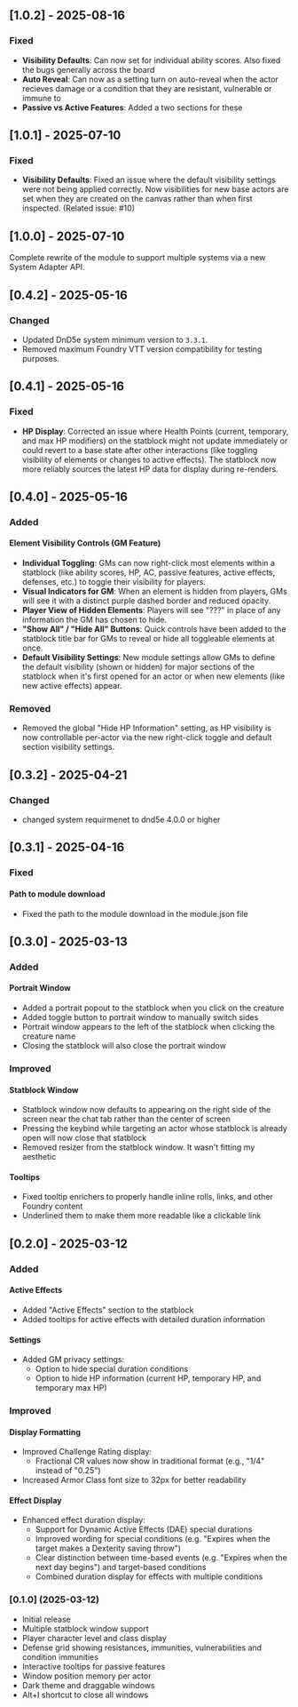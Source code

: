## [1.0.2] - 2025-08-16
### Fixed
- **Visibility Defaults**: Can now set for individual ability scores. Also fixed the bugs generally across the board
- **Auto Reveal**: Can now as a setting turn on auto-reveal when the actor recieves damage or a condition that they are resistant, vulnerable or immune to
- **Passive vs Active Features**: Added a two sections for these

## [1.0.1] - 2025-07-10
### Fixed
- **Visibility Defaults**: Fixed an issue where the default visibility settings were not being applied correctly. Now visibilities for new base actors are set when they are created on the canvas rather than when first inspected. (Related issue: #10)



## [1.0.0] - 2025-07-10
Complete rewrite of the module to support multiple systems via a new System Adapter API.

## [0.4.2] - 2025-05-16

### Changed
- Updated DnD5e system minimum version to `3.3.1`.
- Removed maximum Foundry VTT version compatibility for testing purposes.

## [0.4.1] - 2025-05-16

### Fixed
- **HP Display**: Corrected an issue where Health Points (current, temporary, and max HP modifiers) on the statblock might not update immediately or could revert to a base state after other interactions (like toggling visibility of elements or changes to active effects). The statblock now more reliably sources the latest HP data for display during re-renders.

## [0.4.0] - 2025-05-16

### Added
#### Element Visibility Controls (GM Feature)
- **Individual Toggling**: GMs can now right-click most elements within a statblock (like ability scores, HP, AC, passive features, active effects, defenses, etc.) to toggle their visibility for players.
- **Visual Indicators for GM**: When an element is hidden from players, GMs will see it with a distinct purple dashed border and reduced opacity.
- **Player View of Hidden Elements**: Players will see "???" in place of any information the GM has chosen to hide.
- **"Show All" / "Hide All" Buttons**: Quick controls have been added to the statblock title bar for GMs to reveal or hide all toggleable elements at once.
- **Default Visibility Settings**: New module settings allow GMs to define the default visibility (shown or hidden) for major sections of the statblock when it's first opened for an actor or when new elements (like new active effects) appear.

### Removed
- Removed the global "Hide HP Information" setting, as HP visibility is now controllable per-actor via the new right-click toggle and default section visibility settings.

## [0.3.2] - 2025-04-21

### Changed
- changed system requirmenet to dnd5e 4.0.0 or higher

## [0.3.1] - 2025-04-16

### Fixed
#### Path to module download
- Fixed the path to the module download in the module.json file

## [0.3.0] - 2025-03-13

### Added
#### Portrait Window
- Added a portrait popout to the statblock when you click on the creature
- Added toggle button to portrait window to manually switch sides
- Portrait window appears to the left of the statblock when clicking the creature name
- Closing the statblock will also close the portrait window

### Improved
#### Statblock Window
- Statblock window now defaults to appearing on the right side of the screen near the chat tab rather than the center of screen
- Pressing the keybind while targeting an actor whose statblock is already open will now close that statblock
- Removed resizer from the statblock window. It wasn't fitting my aesthetic

#### Tooltips
- Fixed tooltip enrichers to properly handle inline rolls, links, and other Foundry content
- Underlined them to make them more readable like a clickable link

## [0.2.0] - 2025-03-12

### Added
#### Active Effects
- Added "Active Effects" section to the statblock
- Added tooltips for active effects with detailed duration information

#### Settings
- Added GM privacy settings:
  - Option to hide special duration conditions
  - Option to hide HP information (current HP, temporary HP, and temporary max HP)

### Improved
#### Display Formatting
- Improved Challenge Rating display:
  - Fractional CR values now show in traditional format (e.g., "1/4" instead of "0.25")
- Increased Armor Class font size to 32px for better readability

#### Effect Display
- Enhanced effect duration display:
  - Support for Dynamic Active Effects (DAE) special durations
  - Improved wording for special conditions (e.g. "Expires when the target makes a Dexterity saving throw")
  - Clear distinction between time-based events (e.g. "Expires when the next day begins") and target-based conditions
  - Combined duration display for effects with multiple conditions

### [0.1.0] (2025-03-12)

- Initial release
- Multiple statblock window support
- Player character level and class display
- Defense grid showing resistances, immunities, vulnerabilities and condition immunities
- Interactive tooltips for passive features
- Window position memory per actor
- Dark theme and draggable windows
- Alt+I shortcut to close all windows
